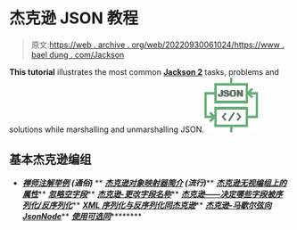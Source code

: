 # 杰克逊 JSON 教程

> 原文:[https://web . archive . org/web/20220930061024/https://www . bael dung . com/Jackson](https://web.archive.org/web/20220930061024/https://www.baeldung.com/jackson)

**This tutorial** illustrates the most common [**Jackson 2**](https://web.archive.org/web/20220730121245/https://github.com/FasterXML/jackson) tasks, problems and solutions while marshalling and unmarshalling JSON.![JSON - icon](img/6ebccbb59e9e6219096b181f45f0eac5.png)

## 基本杰克逊编组

*   ***[禅师注解举例](/web/20220730121245/https://www.baeldung.com/jackson-annotations) **(通俗)*****
**   ***[杰克逊对象映射器简介](/web/20220730121245/https://www.baeldung.com/jackson-object-mapper-tutorial) **(流行)*******   ***[杰克逊无视编组上的属性](/web/20220730121245/https://www.baeldung.com/jackson-ignore-properties-on-serialization)*****   ***[忽略空字段](/web/20220730121245/https://www.baeldung.com/jackson-ignore-null-fields)*****   ***[杰克逊-更改字段名称](/web/20220730121245/https://www.baeldung.com/jackson-name-of-property)*****   ***[杰克逊——决定哪些字段被序列化/反序列化](/web/20220730121245/https://www.baeldung.com/jackson-field-serializable-deserializable-or-not)*****   ***[XML 序列化与反序列化同杰克逊](/web/20220730121245/https://www.baeldung.com/jackson-xml-serialization-and-deserialization)*****   ***[杰克逊-马歇尔弦向 JsonNode](/web/20220730121245/https://www.baeldung.com/jackson-json-to-jsonnode)*****   ***[使用可选同](/web/20220730121245/https://www.baeldung.com/jackson-optional)***********